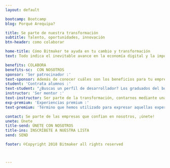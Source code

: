 ```yaml
---
layout: default

bootcamp: Bootcamp
blog: Porqué Arequipa?

title: Se parte de nuestra transformación
subtitle: Talento, oportunidades, innovación
btn-header: como colaborar

home-title: Cómo Bitmaker te ayuda en tu cambio y transformación
text: Todo indica el inevitable avance en la economía digital y la importancia del crecimiento explosivo de las empresas que se adaptan. El crecimiento de nuestro "Talento digital para la transformación" que potenciará los equipos digitales. <br> <br>  Conoce <a href="#benefits"> <em>como colaborar</em> </a>  y cómo puedes contratar nuestros talentos.

benefits: COLABORA
benefits-sc:  CON NOSOTROS
sponsor: 'Ser patrocinador :'
text-sponsor: Además de conocer cuáles son los beneficios para tu empresa, su visibilidad y RSC. Dentro del Bootcamp organizaremos eventos networking con empresas y Demo Days, donde la colaboración de sponsor es esencial y puede ir desde la cobertura mediática del evento hasta diferentes provisiones. Contáctanos para conocer cómo funciona.
student: 'Contrata alumnos :'
text-student: "¿Buscas un perfil de desarrollador? Los graduados del bootcamp tienen no sólo los conocimientos técnicos, sino tambien habilidades que son necesarias en el trabajo: iniciativa, perseverancia, trabajo en equipo, entre otros. Contáctanos para acceder a la base de datos y conocer más detalles sobre los graduados."
instructor: 'Ser mentor :'
text-instructor: Ser parte de la transformación, contarnos mediante una visita de la experiencoa en el mundo del desarrollo, para enseñar un tema concreto a los alumnos, o para conocer a los alumnos y buscar el mejor talento para su empresa ¡Contámos contigo!
exp-premium: 'Experiencias premium :'
text-premium: 'Término que hemos utilizado para expresar aquellas experiencias del que serás parte: Desarrollo Digital de nuestro Talento Digital, de la creación de nuevos productos y soluciones tecnológicas con proyecciones internacionales.'

contact: Se parte de las empresas que confian en nosotros, ¡únete!
unete: Únete
title-send: ÚNETE CON NOSOTROS
title-ins: INSCRÍBETE A NUESTRA LISTA
send: SEND

footer: ©Copyright 2018 Bitmaker all rights reserved



---
```

